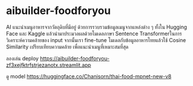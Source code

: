 # aibuilder-foodforyou

AI แนะนำเมนูอาหารจากวัตถุดิบที่มีอยู่ ด้วยการรวบรวมข้อมูลเมนูจากแหล่งต่าง ๆ ทั้งใน Hugging Face และ Kaggle แล้วนำมาประมวลผลด้วยโมเดลภาษา Sentence Transformerในการวิเคราะห์ความคล้ายของ input จากนั้นเรา fine-tune โมเดลกับข้อมูลอาหารไทยแล้วใช้ Cosine Similarity เปรียบเทียบความคล้าย เพื่อแนะนำเมนูที่เหมาะสมที่สุด

ลองเล่น deploy https://aibuilder-foodforyou-zf3xejfktrfstrjezanotx.streamlit.app

ดู model https://huggingface.co/Chanisorn/thai-food-mpnet-new-v8
